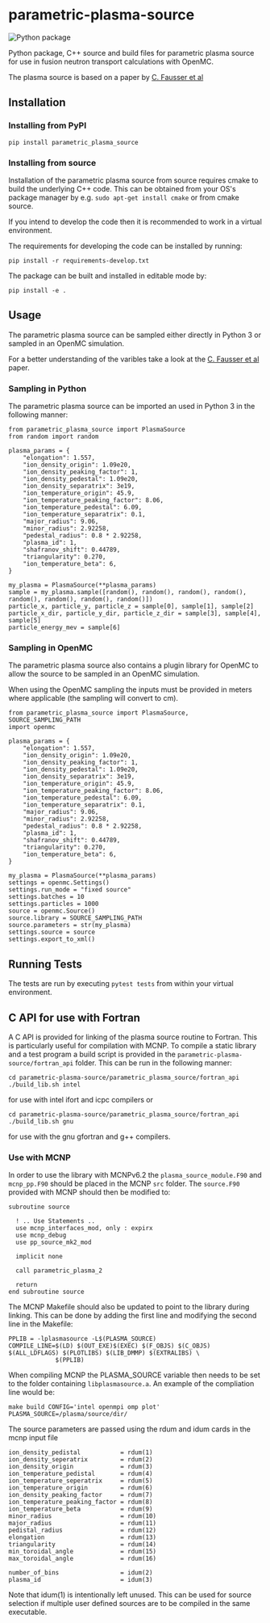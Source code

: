 # parametric-plasma-source

![Python package](https://github.com/DanShort12/parametric-plasma-source/workflows/Python%20package/badge.svg)

Python package, C++ source and build files for parametric plasma source for use in fusion neutron transport calculations with OpenMC.

The plasma source is based on a paper by [C. Fausser et al](https://www.sciencedirect.com/science/article/pii/S0920379612000853)

## Installation

### Installing from PyPI

```pip install parametric_plasma_source```

### Installing from source

Installation of the parametric plasma source from source requires cmake to build the underlying C++ code. This can be obtained from
your OS's package manager by e.g. `sudo apt-get install cmake` or from cmake source.

If you intend to develop the code then it is recommended to work in a virtual environment.

The requirements for developing the code can be installed by running:

```pip install -r requirements-develop.txt```

The package can be built and installed in editable mode by:

```pip install -e .```

## Usage

The parametric plasma source can be sampled either directly in Python 3 or sampled in an OpenMC simulation.

For a better understanding of the varibles take a look at the [C. Fausser et al](https://www.sciencedirect.com/science/article/pii/S0920379612000853) paper.

### Sampling in Python

The parametric plasma source can be imported an used in Python 3 in the following manner:

```[python]
from parametric_plasma_source import PlasmaSource
from random import random

plasma_params = {
    "elongation": 1.557,
    "ion_density_origin": 1.09e20,
    "ion_density_peaking_factor": 1,
    "ion_density_pedestal": 1.09e20,
    "ion_density_separatrix": 3e19,
    "ion_temperature_origin": 45.9,
    "ion_temperature_peaking_factor": 8.06,
    "ion_temperature_pedestal": 6.09,
    "ion_temperature_separatrix": 0.1,
    "major_radius": 9.06,
    "minor_radius": 2.92258,
    "pedestal_radius": 0.8 * 2.92258,
    "plasma_id": 1,
    "shafranov_shift": 0.44789,
    "triangularity": 0.270,
    "ion_temperature_beta": 6,
}

my_plasma = PlasmaSource(**plasma_params)
sample = my_plasma.sample([random(), random(), random(), random(), random(), random(), random(), random()])
particle_x, particle_y, particle_z = sample[0], sample[1], sample[2]
particle_x_dir, particle_y_dir, particle_z_dir = sample[3], sample[4], sample[5]
particle_energy_mev = sample[6]
```

### Sampling in OpenMC

The parametric plasma source also contains a plugin library for OpenMC to allow the source to be sampled in an OpenMC simulation.

When using the OpenMC sampling the inputs must be provided in meters where applicable (the sampling will convert to cm).

```[python]
from parametric_plasma_source import PlasmaSource, SOURCE_SAMPLING_PATH
import openmc

plasma_params = {
    "elongation": 1.557,
    "ion_density_origin": 1.09e20,
    "ion_density_peaking_factor": 1,
    "ion_density_pedestal": 1.09e20,
    "ion_density_separatrix": 3e19,
    "ion_temperature_origin": 45.9,
    "ion_temperature_peaking_factor": 8.06,
    "ion_temperature_pedestal": 6.09,
    "ion_temperature_separatrix": 0.1,
    "major_radius": 9.06,
    "minor_radius": 2.92258,
    "pedestal_radius": 0.8 * 2.92258,
    "plasma_id": 1,
    "shafranov_shift": 0.44789,
    "triangularity": 0.270,
    "ion_temperature_beta": 6,
}

my_plasma = PlasmaSource(**plasma_params)
settings = openmc.Settings()
settings.run_mode = "fixed source"
settings.batches = 10
settings.particles = 1000
source = openmc.Source()
source.library = SOURCE_SAMPLING_PATH
source.parameters = str(my_plasma)
settings.source = source
settings.export_to_xml()
```

## Running Tests

The tests are run by executing `pytest tests` from within your virtual environment.

## C API for use with Fortran

A C API is provided for linking of the plasma source routine to Fortran. This is particularly useful for compilation with MCNP. To compile a static library and a test program a build script is provided in the ```parametric-plasma-source/fortran_api``` folder. This can be run in the following manner:

```[bash]
cd parametric-plasma-source/parametric_plasma_source/fortran_api
./build_lib.sh intel
```
for use with intel ifort and icpc compilers or
```[bash]
cd parametric-plasma-source/parametric_plasma_source/fortran_api
./build_lib.sh gnu
```
for use with the gnu gfortran and g++ compilers.

### Use with MCNP

In order to use the library with MCNPv6.2 the ```plasma_source_module.F90``` and ```mcnp_pp.F90``` should be placed in the MCNP ```src``` folder. The ```source.F90``` provided with MCNP should then be modified to:

```[fortran]
subroutine source

  ! .. Use Statements ..
  use mcnp_interfaces_mod, only : expirx
  use mcnp_debug
  use pp_source_mk2_mod

  implicit none

  call parametric_plasma_2

  return
end subroutine source
```
The MCNP Makefile should also be updated to point to the library during linking. This can be done by adding the first line and modifying the second line in the Makefile:
```
PPLIB = -lplasmasource -L$(PLASMA_SOURCE)
COMPILE_LINE=$(LD) $(OUT_EXE)$(EXEC) $(F_OBJS) $(C_OBJS) $(ALL_LDFLAGS) $(PLOTLIBS) $(LIB_DMMP) $(EXTRALIBS) \
             $(PPLIB)
```
When compiling MCNP the PLASMA_SOURCE variable then needs to be set to the folder containing ```libplasmasource.a```. An example of the compliation line would be:

```
make build CONFIG='intel openmpi omp plot' PLASMA_SOURCE=/plasma/source/dir/
```

The source parameters are passed using the rdum and idum cards in the mcnp input file

```[fortran]
ion_density_pedistal           = rdum(1)
ion_density_seperatrix         = rdum(2)
ion_density_origin             = rdum(3)
ion_temperature_pedistal       = rdum(4)
ion_temperature_seperatrix     = rdum(5)
ion_temperature_origin         = rdum(6)
ion_density_peaking_factor     = rdum(7)
ion_temperature_peaking_factor = rdum(8)
ion_temperature_beta           = rdum(9)
minor_radius                   = rdum(10)
major_radius                   = rdum(11)
pedistal_radius                = rdum(12)
elongation                     = rdum(13)
triangularity                  = rdum(14)
min_toroidal_angle             = rdum(15)
max_toroidal_angle             = rdum(16)
        
number_of_bins                 = idum(2)
plasma_id                      = idum(3)
```
Note that idum(1) is intentionally left unused. This can be used for source selection if multiple user defined sources are to be compiled in the same executable. 
